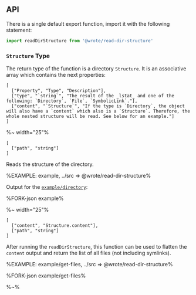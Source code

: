 ## API

There is a single default export function, import it with the following statement:

```js
import readDirStructure from '@wrote/read-dir-structure'
```

### `Structure` Type

The return type of the function is a directory `Structure`. It is an associative array which contains the next properties:

```table
[
  ["Property", "Type", "Description"],
  ["type", "`string`", "The result of the _lstat_ and one of the following: `Directory`, `File`, `SymbolicLink`."],
  ["content", "`Structure`", "If the type is `Directory`, the object will also have a `content` which also is a `Structure`. Therefore, the whole nested structure will be read. See below for an example."]
]
```

%~ width="25"%

```### async readDirStructure => Structure
[
  ["path", "string"]
]
```

Reads the structure of the directory.

%EXAMPLE: example, ../src => @wrote/read-dir-structure%

Output for the [`example/directory`](example/directory):

%FORK-json example%

%~ width="25"%

```### async getFiles => Array<string>
[
  ["content", "Structure.content"],
  ["path", "string"]
]
```

After running the `readDirStructure`, this function can be used to flatten the `content` output and return the list of all files (not including symlinks).

%EXAMPLE: example/get-files, ../src => @wrote/read-dir-structure%

%FORK-json example/get-files%

%~%